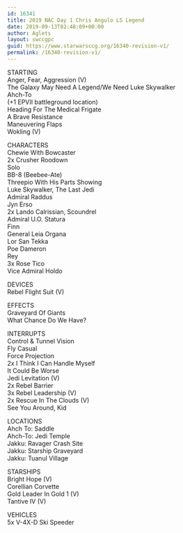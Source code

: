 ```yaml
---
id: 16341
title: 2019 NAC Day 1 Chris Angulo LS Legend
date: 2019-09-13T02:48:09+00:00
author: Aglets
layout: swccgpc
guid: https://www.starwarsccg.org/16340-revision-v1/
permalink: /16340-revision-v1/
---
```

STARTING  
Anger, Fear, Aggression (V)  
The Galaxy May Need A Legend/We Need Luke Skywalker  
Ahch-To  
(+1 EPVII battleground location)  
Heading For The Medical Frigate  
A Brave Resistance  
Maneuvering Flaps  
Wokling (V)

CHARACTERS  
Chewie With Bowcaster  
2x Crusher Roodown  
Solo  
BB-8 (Beebee-Ate)  
Threepio With His Parts Showing  
Luke Skywalker, The Last Jedi  
Admiral Raddus  
Jyn Erso  
2x Lando Calrissian, Scoundrel  
Admiral U.O. Statura  
Finn  
General Leia Organa  
Lor San Tekka  
Poe Dameron  
Rey  
3x Rose Tico  
Vice Admiral Holdo

DEVICES  
Rebel Flight Suit (V)

EFFECTS  
Graveyard Of Giants  
What Chance Do We Have?

INTERRUPTS  
Control & Tunnel Vision  
Fly Casual  
Force Projection  
2x I Think I Can Handle Myself  
It Could Be Worse  
Jedi Levitation (V)  
2x Rebel Barrier  
3x Rebel Leadership (V)  
2x Rescue In The Clouds (V)  
See You Around, Kid

LOCATIONS  
Ahch To: Saddle  
Ahch-To: Jedi Temple  
Jakku: Ravager Crash Site  
Jakku: Starship Graveyard  
Jakku: Tuanul Village

STARSHIPS  
Bright Hope (V)  
Corellian Corvette  
Gold Leader In Gold 1 (V)  
Tantive IV (V)

VEHICLES  
5x V-4X-D Ski Speeder
